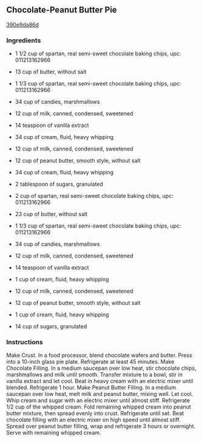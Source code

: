 ## Chocolate-Peanut Butter Pie

[390e9da86d](http://www.food.com/recipe/chocolate-peanut-butter-pie-397457)

### Ingredients

 - 1 1/2 cup of spartan, real semi-sweet chocolate baking chips, upc: 011213162966

 - 13 cup of butter, without salt

 - 1 1/3 cup of spartan, real semi-sweet chocolate baking chips, upc: 011213162966

 - 34 cup of candies, marshmallows

 - 12 cup of milk, canned, condensed, sweetened

 - 14 teaspoon of vanilla extract

 - 34 cup of cream, fluid, heavy whipping

 - 12 cup of milk, canned, condensed, sweetened

 - 12 cup of peanut butter, smooth style, without salt

 - 34 cup of cream, fluid, heavy whipping

 - 2 tablespoon of sugars, granulated

 - 2 cup of spartan, real semi-sweet chocolate baking chips, upc: 011213162966

 - 23 cup of butter, without salt

 - 1 1/3 cup of spartan, real semi-sweet chocolate baking chips, upc: 011213162966

 - 34 cup of candies, marshmallows

 - 12 cup of milk, canned, condensed, sweetened

 - 14 teaspoon of vanilla extract

 - 1 cup of cream, fluid, heavy whipping

 - 12 cup of milk, canned, condensed, sweetened

 - 12 cup of peanut butter, smooth style, without salt

 - 1 cup of cream, fluid, heavy whipping

 - 14 cup of sugars, granulated

### Instructions

Make Crust. In a food processor, blend chocolate wafers and butter. Press into a 10-inch glass pie plate. Refrigerate at least 45 minutes. Make Chocolate Filling. In a medium saucepan over low heat, stir chocolate chips, marshmallows and milk until smooth. Transfer mixture to a bowl, stir in vanilla extract and let cool. Beat in heavy cream with an electric mixer until blended. Refrigerate 1 hour. Make Peanut Butter Filling. In a medium saucepan over low heat, melt milk and peanut butter, mixing well. Let cool. Whip cream and sugar with an electric mixer until almost stiff. Refrigerate 1/2 cup of the whipped cream. Fold remaining whipped cream into peanut butter mixture, then spread evenly into crust. Refrigerate until set. Beat chocolate filling with an electric mixer on high speed until almost stiff. Spread over peanut butter filling, wrap and refrigerate 3 hours or overnight. Serve with remaining whipped cream.